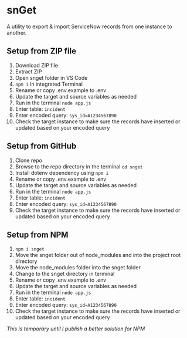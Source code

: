 # snGet
A utility to export &amp; import ServiceNow records from one instance to another.

## Setup from ZIP file
1. Download ZIP file
2. Extract ZIP
3. Open snget folder in VS Code
4. ```npm i``` in integrated Terminal
5. Rename or copy .env.example to .env
6. Update the target and source variables as needed
7. Run in the terminal ```node app.js```
8. Enter table:  ```incident```
9. Enter encoded query:  ```sys_id=A1234567890```
10. Check the target instance to make sure the records have inserted or updated based on your encoded query

## Setup from GitHub
1. Clone repo
2. Browse to the repo directory in the terminal ```cd snget```
3. Install dotenv dependency using ```npm i```
4. Rename or copy .env.example to .env
5. Update the target and source variables as needed
6. Run in the terminal ```node app.js```
7. Enter table:  ```incident```
8. Enter encoded query:  ```sys_id=A1234567890```
9. Check the target instance to make sure the records have inserted or updated based on your encoded query

## Setup from NPM
1. ```npm i snget```
2. Move the snget folder out of node_modules and into the project root directory
3. Move the node_modules folder into the snget folder
4. Change to the snget directory in terminal
5. Rename or copy .env.example to .env
6. Update the target and source variables as needed
7. Run in the terminal ```node app.js```
8. Enter table:  ```incident``` 
9. Enter encoded query:  ```sys_id=A1234567890```
10. Check the target instance to make sure the records have inserted or updated based on your encoded query

_This is temporary until I publish a better solution for NPM_

